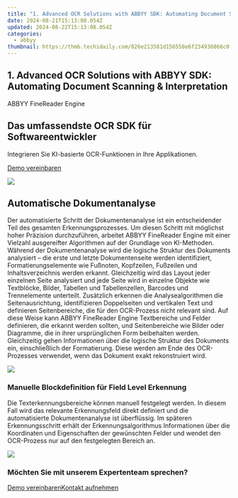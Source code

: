 ```yaml
---
title: "1. Advanced OCR Solutions with ABBYY SDK: Automating Document Scanning & Interpretation"
date: 2024-08-21T15:13:08.054Z
updated: 2024-08-22T15:13:08.054Z
categories:
  - abbyy
thumbnail: https://thmb.techidaily.com/826e213581d156558e6f234936866c0f136b901791e5cc9453b472a1e6024dd2.jpeg
---
```


## 1. Advanced OCR Solutions with ABBYY SDK: Automating Document Scanning & Interpretation

ABBYY FineReader Engine

## Das umfassendste OCR SDK für Softwareentwickler

Integrieren Sie KI-basierte OCR-Funktionen in Ihre Applikationen.

[Demo vereinbaren](https://tools.techidaily.com/abbyy/products/)

![](https://content.abbyy.com/-/media/project/abbyy/abbyy/products/finereader-engine/fre_visual.jpg?h=500&iar=0&w=2560)

## Automatische Dokumentanalyse

Der automatisierte Schritt der Dokumentenanalyse ist ein entscheidender Teil des gesamten Erkennungsprozesses. Um diesen Schritt mit möglichst hoher Präzision durchzuführen, arbeitet ABBYY FineReader Engine mit einer Vielzahl ausgereifter Algorithmen auf der Grundlage von KI-Methoden. Während der Dokumentenanalyse wird die logische Struktur des Dokuments analysiert – die erste und letzte Dokumentenseite werden identifiziert, Formatierungselemente wie Fußnoten, Kopfzeilen, Fußzeilen und Inhaltsverzeichnis werden erkannt. Gleichzeitig wird das Layout jeder einzelnen Seite analysiert und jede Seite wird in einzelne Objekte wie Textblöcke, Bilder, Tabellen und Tabellenzellen, Barcodes und Trennelemente unterteilt. Zusätzlich erkennen die Analysealgorithmen die Seitenausrichtung, identifizieren Doppelseiten und vertikalen Text und definieren Seitenbereiche, die für den OCR-Prozess nicht relevant sind. Auf diese Weise kann ABBYY FineReader Engine Textbereiche und Felder definieren, die erkannt werden sollten, und Seitenbereiche wie Bilder oder Diagramme, die in ihrer ursprünglichen Form beibehalten werden. Gleichzeitig gehen Informationen über die logische Struktur des Dokuments ein, einschließlich der Formatierung. Diese werden am Ende des OCR-Prozesses verwendet, wenn das Dokument exakt rekonstruiert wird.

<!-- affiliate ads begin -->
<a href="https://secure.2checkout.com/order/checkout.php?PRODS=4940312&QTY=1&AFFILIATE=108875&CART=1"><img src="https://secure.avangate.com/images/merchant/333ac5d90817d69113471fbb6e531bee/sps-partnership-728x90eng.png" border="0"></a>
<!-- affiliate ads end -->
### Manuelle Blockdefinition für Field Level Erkennung

Die Texterkennungsbereiche können manuell festgelegt werden. In diesem Fall wird das relevante Erkennungsfeld direkt definiert und die automatisierte Dokumentenanalyse ist überflüssig. Im späteren Erkennungsschritt erhält der Erkennungsalgorithmus Informationen über die Koordinaten und Eigenschaften der gewünschten Felder und wendet den OCR-Prozess nur auf den festgelegten Bereich an.

<!-- affiliate ads begin -->
<a href="https://secure.2checkout.com/order/checkout.php?PRODS=4940317&QTY=1&AFFILIATE=108875&CART=1"><img src="https://secure.avangate.com/images/merchant/333ac5d90817d69113471fbb6e531bee/sps-partnership-728x90eng.png" border="0"></a>
<!-- affiliate ads end -->
### Möchten Sie mit unserem Expertenteam sprechen?

[Demo vereinbaren](https://tools.techidaily.com/abbyy/products/)[Kontakt aufnehmen](https://tools.techidaily.com/abbyy/products/)

<ins class="adsbygoogle"
     style="display:block"
     data-ad-format="autorelaxed"
     data-ad-client="ca-pub-7571918770474297"
     data-ad-slot="1223367746"></ins>



<ins class="adsbygoogle"
     style="display:block"
     data-ad-client="ca-pub-7571918770474297"
     data-ad-slot="8358498916"
     data-ad-format="auto"
     data-full-width-responsive="true"></ins>
